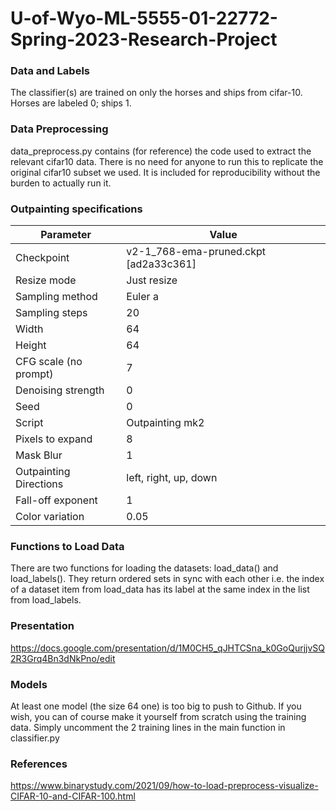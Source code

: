 # U-of-Wyo-ML-5555-01-22772-Spring-2023-Research-Project

### Data and Labels

The classifier(s) are trained on only the horses and ships from cifar-10. Horses are labeled 0; ships 1.

### Data Preprocessing

data_preprocess.py contains (for reference) the code used to extract the relevant cifar10 data. There is no need for anyone to
run this to replicate the original cifar10 subset we used. It is included for reproducibility without the burden to
actually run it.

### Outpainting specifications

| Parameter                | Value                              |
|--------------------------|------------------------------------|
| Checkpoint               | v2-1_768-ema-pruned.ckpt [ad2a33c361] |
| Resize mode              | Just resize                        |
| Sampling method          | Euler a                            |
| Sampling steps           | 20                                 |
| Width                    | 64                                 |
| Height                   | 64                                 |
| CFG scale (no prompt)    | 7                                  |
| Denoising strength       | 0                                  |
| Seed                     | 0                                  |
| Script                   | Outpainting mk2                    |
| Pixels to expand         | 8                                  |
| Mask Blur                | 1                                  |
| Outpainting Directions   | left, right, up, down              |
| Fall-off exponent        | 1                                  |
| Color variation          | 0.05                               |


### Functions to Load Data

There are two functions for loading the datasets: load_data() and load_labels(). They return ordered sets in sync with each
other i.e. the index of a dataset item from load_data has its label at the same index in the list from load_labels.

### Presentation

https://docs.google.com/presentation/d/1M0CH5_qJHTCSna_k0GoQurjjvSQ2R3Grq4Bn3dNkPno/edit

### Models

At least one model (the size 64 one) is too big to push to Github. If you wish, you can of course make it yourself
from scratch using the training data. Simply uncomment the 2 training lines in the main function in classifier.py

### References

https://www.binarystudy.com/2021/09/how-to-load-preprocess-visualize-CIFAR-10-and-CIFAR-100.html
